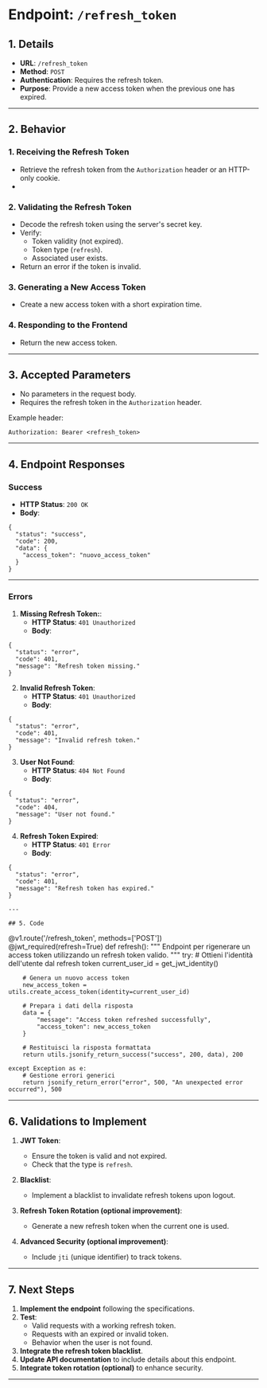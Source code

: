 # Endpoint: `/refresh_token`

## 1. Details
- **URL**: `/refresh_token`
- **Method**: `POST`
- **Authentication**: Requires the refresh token.
- **Purpose**: Provide a new access token when the previous one has expired.

---

## 2. Behavior

### **1. Receiving the Refresh Token**
- Retrieve the refresh token from the `Authorization` header or an HTTP-only cookie.
- 
### **2. Validating the Refresh Token**
- Decode the refresh token using the server's secret key.
- Verify:
  - Token validity (not expired).
  - Token type (`refresh`).
  - Associated user exists.
- Return an error if the token is invalid.

### **3. Generating a New Access Token**
- Create a new access token with a short expiration time.

### **4. Responding to the Frontend**
- Return the new access token.

---

## 3. Accepted Parameters
- No parameters in the request body.
- Requires the refresh token in the `Authorization` header.

Example header:
```
Authorization: Bearer <refresh_token>
```

---

## 4. Endpoint Responses

### Success
- **HTTP Status**: `200 OK`
- **Body**:
```
{
  "status": "success",
  "code": 200,
  "data": {
    "access_token": "nuovo_access_token"
  }
}
```

---

### Errors

1. **Missing Refresh Token:**:
   - **HTTP Status**: `401 Unauthorized`
   - **Body**:
```
{
  "status": "error",
  "code": 401,
  "message": "Refresh token missing."
}
```

2. **Invalid Refresh Token**:
   - **HTTP Status**: `401 Unauthorized`
   - **Body**:
```
{
  "status": "error",
  "code": 401,
  "message": "Invalid refresh token."
}
```

3. **User Not Found**:
   - **HTTP Status**: `404 Not Found`
   - **Body**:
```
{
  "status": "error",
  "code": 404,
  "message": "User not found."
}
```
4. **Refresh Token Expired**:
   - **HTTP Status**: `401 Error`
   - **Body**:
```
{
  "status": "error",
  "code": 401,
  "message": "Refresh token has expired."
}

---

## 5. Code

```
@v1.route('/refresh_token', methods=['POST'])
@jwt_required(refresh=True)
def refresh():
    """
    Endpoint per rigenerare un access token utilizzando un refresh token valido.
    """
    try:
        # Ottieni l'identità dell'utente dal refresh token
        current_user_id = get_jwt_identity()

        # Genera un nuovo access token
        new_access_token = utils.create_access_token(identity=current_user_id)

        # Prepara i dati della risposta
        data = {
            "message": "Access token refreshed successfully",
            "access_token": new_access_token
        }

        # Restituisci la risposta formattata
        return utils.jsonify_return_success("success", 200, data), 200

    except Exception as e:
        # Gestione errori generici
        return jsonify_return_error("error", 500, "An unexpected error occurred"), 500

---

## 6. Validations to Implement

1. **JWT Token**:
   - Ensure the token is valid and not expired.
   - Check that the type is `refresh`.

2. **Blacklist**:
   - Implement a blacklist to invalidate refresh tokens upon logout.

3. **Refresh Token Rotation (optional improvement)**:
   - Generate a new refresh token when the current one is used.

4. **Advanced Security (optional improvement)**:
   - Include `jti` (unique identifier) to track tokens.

---

## 7. Next Steps

1. **Implement the endpoint** following the specifications.
2. **Test**:
   - Valid requests with a working refresh token.
   - Requests with an expired or invalid token.
   - Behavior when the user is not found.
3. **Integrate the refresh token blacklist**.
4. **Update API documentation** to include details about this endpoint.
5. **Integrate token rotation (optional)** to enhance security.

---

